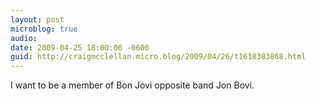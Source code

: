 ```yaml
---
layout: post
microblog: true
audio: 
date: 2009-04-25 18:00:00 -0600
guid: http://craigmcclellan.micro.blog/2009/04/26/t1618383868.html
---
```

I want to be a member of Bon Jovi opposite band Jon Bovi.
